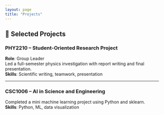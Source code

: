 ```yaml
---
layout: page
title: "Projects"
---
```


## 🧪 Selected Projects

### PHY2210 – Student-Oriented Research Project
**Role**: Group Leader  
Led a full-semester physics investigation with report writing and final presentation.  
**Skills**: Scientific writing, teamwork, presentation

---

### CSC1006 – AI in Science and Engineering
Completed a mini machine learning project using Python and sklearn.  
**Skills**: Python, ML, data visualization
